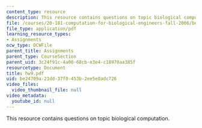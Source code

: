 ```yaml
---
content_type: resource
description: This resource contains questions on topic biological computation.
file: /courses/20-181-computation-for-biological-engineers-fall-2006/be24709a21dd37f0453b2ee5e8adc726_hw9.pdf
file_type: application/pdf
learning_resource_types:
- Assignments
ocw_type: OCWFile
parent_title: Assignments
parent_type: CourseSection
parent_uid: 3c24f91c-4a00-68cb-e3e4-c18970aa385f
resourcetype: Document
title: hw9.pdf
uid: be24709a-21dd-37f0-453b-2ee5e8adc726
video_files:
  video_thumbnail_file: null
video_metadata:
  youtube_id: null
---
```

This resource contains questions on topic biological computation.

